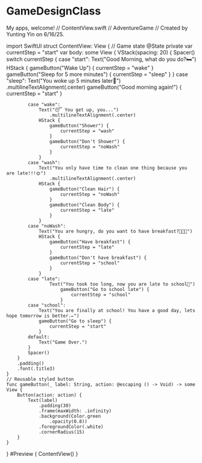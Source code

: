 # GameDesignClass
My apps, welcome!
//  ContentView.swift
//  AdventureGame
//  Created by Yunting Yin on 6/16/25.

import SwiftUI
struct ContentView: View {
    // Game state
    @State private var currentStep = "start"
    var body: some View {
        VStack(spacing: 20) {
            Spacer()
            switch currentStep {
            case "start":
                Text("Good Morning, what do you do?🛏️")
                HStack {
                    gameButton("Wake Up") {
                        currentStep = "wake"
                    }
                    gameButton("Sleep for 5 more minutes") {
                        currentStep = "sleep"
                    }
                }
            case "sleep":
                Text("You woke up 5 minutes later🥱")
                    .multilineTextAlignment(.center)
                    gameButton("Good morning again!") {
                        currentStep = "start"
                    }

            case "wake":
                Text("😴 You get up, you...")
                    .multilineTextAlignment(.center)
                HStack {
                    gameButton("Shower") {
                        currentStep = "wash"
                    }
                    gameButton("Don't Shower") {
                        currentStep = "noWash"
                    }
                }
            case "wash":
                Text("You only have time to clean one thing because you are late!!!🌞")
                    .multilineTextAlignment(.center)
                HStack {
                    gameButton("Clean Hair") {
                        currentStep = "noWash"
                    }
                    gameButton("Clean Body") {
                        currentStep = "late"
                    }
                }
            case "noWash":
                Text("You are hungry, do you want to have breakfast?🥞🧇🍩")
                HStack {
                    gameButton("Have breakfast") {
                        currentStep = "late"
                    }
                    gameButton("Don't have breakfast") {
                        currentStep = "school"
                    }
                }
            case "late":
                    Text("You took too long, now you are late to school🏫")
                        gameButton("Go to school late") {
                            currentStep = "school"
                        }
            case "school":
                Text("You are finally at school! You have a good day, lets hope tomorrow is better.✏️")
                gameButton("Go to sleep") {
                    currentStep = "start"
                }
            default:
                Text("Game Over.")
            }
            Spacer()
        }
        .padding()
        .font(.title3)
    }
    // Reusable styled button
    func gameButton(_ label: String, action: @escaping () -> Void) -> some View {
        Button(action: action) {
            Text(label)
                .padding(30)
                .frame(maxWidth: .infinity)
                .background(Color.green
                    .opacity(0.8))
                .foregroundColor(.white)
                .cornerRadius(15)
        }
    }
}
#Preview {
    ContentView()
}
